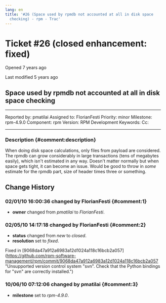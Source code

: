 ```yaml
---
lang: en
title: '#26 (Space used by rpmdb not accounted at all in disk space
  checking) - rpm - Trac'
---
```


Ticket \#26 (closed enhancement: fixed)
=======================================

Opened 7 years ago

Last modified 5 years ago

Space used by rpmdb not accounted at all in disk space checking
---------------------------------------------------------------

  -------------- ---------- -------------- -----------------
  Reported by:   pmatilai   Assigned to:   FlorianFesti
  Priority:      minor      Milestone:     rpm-4.9.0
  Component:     rpm        Version:       RPM Development
  Keywords:                 Cc:            
                                           
  -------------- ---------- -------------- -----------------

### Description {#comment:description}

When doing disk space calculations, only files from payload are
considered. The rpmdb can grow considerably in large transactions (tens
of megabytes easily), which isn\'t estimated in any way. Doesn\'t matter
normally but when space gets tight, it can become an issue. Would be
good to throw in *some* estimate for the rpmdb part, size of header
times three or something.

Change History
--------------

### 02/01/10 16:00:36 changed by FlorianFesti {#comment:1}

-   **owner** changed from *pmatilai* to *FlorianFesti*.

### 02/05/10 14:17:18 changed by FlorianFesti {#comment:2}

-   **status** changed from *new* to *closed*.
-   **resolution** set to *fixed*.

Fixed in
[9068da47a912a6983a12d1024a118c16bcb2a057](https://github.com/rpm-software-management/rpm/commit/9068da47a912a6983a12d1024a118c16bcb2a057 "Unsupported version control system "svn". Check that the Python bindings for "svn" are correctly installed.")

### 10/06/10 07:12:06 changed by pmatilai {#comment:3}

-   **milestone** set to *rpm-4.9.0*.

